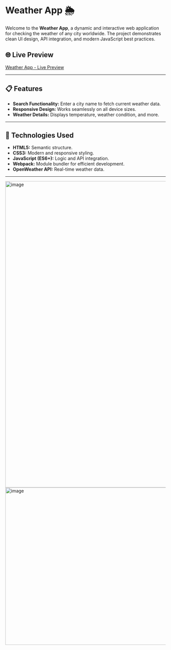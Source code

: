 # Weather App 🌦️

Welcome to the **Weather App**, a dynamic and interactive web application for checking the weather of any city worldwide. The project demonstrates clean UI design, API integration, and modern JavaScript best practices.

## 🌐 Live Preview

[Weather App - Live Preview](https://joel-cornfield.github.io/Weather-App/)

---

## 📋 Features

- **Search Functionality:** Enter a city name to fetch current weather data.
- **Responsive Design:** Works seamlessly on all device sizes.
- **Weather Details:** Displays temperature, weather condition, and more.

---

## 🚀 Technologies Used

- **HTML5:** Semantic structure.
- **CSS3:** Modern and responsive styling.
- **JavaScript (ES6+):** Logic and API integration.
- **Webpack:** Module bundler for efficient development.
- **OpenWeather API:** Real-time weather data.

---

<img width="959" alt="image" src="https://github.com/user-attachments/assets/c1717b36-f40d-4c79-a673-508350ed7990" />

<img width="959" height="493" alt="image" src="https://github.com/user-attachments/assets/a6c156a5-4ba3-46ac-8f51-5d2a00639d57" />


